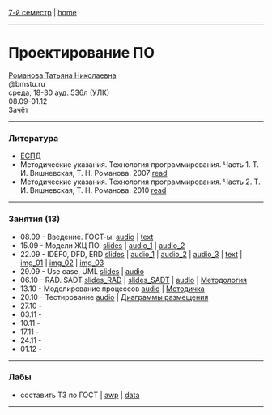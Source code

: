 [7-й семестр](../2021_2022_7_sem.md) | [home](../README.md)
____________________________________
# Проектирование ПО
[Романова Татьяна Николаевна](https://wwv.bmstu.ru/ps/~rtn/) \
@bmstu.ru \
среда, 18-30 ауд. 536л (УЛК)\
08.09-01.12 \
Зачёт 
____________________________________
### Литература

* [ЕСПД](https://drive.google.com/file/d/1R1qfW6GxB-C5nDsyhi-0VOpVmsohruw0/view?usp=drivesdk)
* Методические указания. Технология программирования. Часть 1. 
Т. И. Вишневская, Т. Н. Романова. 2007 [read](https://bmstu.press/catalog/item/1238/)
* Методические указания. Технология программирования. Часть 2. 
Т. И. Вишневская, Т. Н. Романова. 2010 [read](https://bmstu.press/catalog/item/1235/)

____________________________________
### Занятия (13)

* 08.09 - Введение. ГОСТ-ы. [audio](https://drive.google.com/file/d/1QcJT_MvzXf4dGI4eH-7eDBRlLSS97ucu/view?usp=drivesdk) | [text](https://mttoffice-my.sharepoint.com/:w:/g/personal/dkosarevsky_mtt_ru/ESGzFcQbg5FDnQ4QHKcAq-QBwylbrkHpUoTdnScArxn_jw?e=zwHMmT)
* 15.09 - Модели ЖЦ ПО. [slides](https://docs.google.com/presentation/d/1ILtdJhwfvH6vixf03Xx227CnG35h5nw2/edit?usp=sharing&ouid=104125706664287786699&rtpof=true&sd=true) | [audio_1](https://drive.google.com/file/d/1TIFx8WdkJBngiN2yaAlSkt2RzBhAZtSE/view?usp=drivesdk) | [audio_2](https://drive.google.com/file/d/1TN4mXzttFEvDfOTyPDBU_Xs7wsLIV60m/view?usp=drivesdk)
* 22.09 - IDEF0, DFD, ERD [slides](https://docs.google.com/presentation/d/1Vpr4fTW8EU7370iV0Lm695HFuNh3VcDv/edit?usp=sharing&ouid=104125706664287786699&rtpof=true&sd=true) | [audio_1](https://drive.google.com/file/d/1Xw-O_cBHiE1H1P1dkQFJUIiq_WVO0d7M/view?usp=sharing) | [audio_2](https://drive.google.com/file/d/1XyeR4qyxAGEj8_11IPo3gJ1uzkQXhnwd/view?usp=sharing) | [audio_3](https://drive.google.com/file/d/1Y0INkWb2jBhkoNLYBcLPH6ncD-sH_BpW/view?usp=sharing) | [text](https://docs.google.com/document/d/1bGsodKlK9p774XCNBRXWPMQ8TlOAvJ2X/edit?usp=sharing&ouid=104125706664287786699&rtpof=true&sd=true) | [img_01](https://drive.google.com/file/d/1ze1ak1WZIaMEsbOYDKRXAq7U-5pJKkMX/view?usp=sharing) | [img_02](https://drive.google.com/file/d/1QCKfm-BL3XB5LIN-iT1YhflVI6qnN63q/view?usp=sharing) | [img_03](https://drive.google.com/file/d/1pr1sIrHX9oz5i_M1APgWTr4xc9On5jP-/view?usp=sharing)
* 29.09 - Use case, UML [slides](https://docs.google.com/presentation/d/1F3yUS5GiRfgUny6kcQYUfmVKpVplQ8X4/edit?usp=sharing&ouid=104125706664287786699&rtpof=true&sd=true) | [audio](https://drive.google.com/file/d/1cBluib0S3nDaKPiEZKTPycGyLXT3nyhK/view?usp=drivesdk)
* 06.10 - RAD. SADT [slides_RAD](https://docs.google.com/presentation/d/1ir4f9aQmrh-EYVCpwZ4KugJvgXHc9ARQ/edit?usp=sharing&ouid=104125706664287786699&rtpof=true&sd=true) | [slides_SADT](https://docs.google.com/presentation/d/1Jl5XMWut9_hq712nsTAKqIrCRjjKpJwj/edit?usp=sharing&ouid=104125706664287786699&rtpof=true&sd=true) | [audio](https://drive.google.com/file/d/1gUtCAHi2RT4iJ9uDbOnHXjioXnWiZXuC/view?usp=sharing) | [Методология](https://docs.google.com/document/d/1-R4yT7ohQtutgnbvcvZcpaMs4UgExlMP/edit?usp=sharing&ouid=104125706664287786699&rtpof=true&sd=true)
* 13.10 - Моделирование процессов [audio](https://drive.google.com/file/d/1ktdmNfTbB9SKPWCCUCMERl50_nwsoqzK/view?usp=drivesdk) | [Методичка](https://drive.google.com/file/d/15-uPLNSjGb14BMaBoHFcbeN9dCJrB7db/view?usp=sharing)
* 20.10 - Тестирование [audio](https://drive.google.com/file/d/1nFwvjqaNbmrJJjxFmP7TuD99IiUAZXVE/view?usp=sharing) | [Диаграммы размещения](https://docs.google.com/presentation/d/1oAdVMkSWplvhAdl8bZ106qpq74hy-ajz/edit?usp=sharing&ouid=104125706664287786699&rtpof=true&sd=true)
* 27.10 - 
* 03.11 - 
* 10.11 - 
* 17.11 - 
* 24.11 - 
* 01.12 - 
____________________________________
### Лабы

* составить ТЗ по ГОСТ | [awp](https://docs.google.com/document/d/1wtrzYadlNmucvIY2inD0YQzVC5VyqAit/edit) | [data](https://drive.google.com/drive/u/1/folders/1f_2Yzutxl-B37kqae_M8xmwWjovJFIjM)

____________________________________
